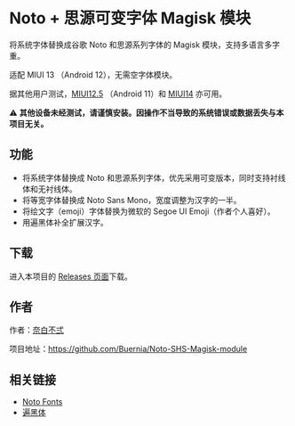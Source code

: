 # Noto + 思源可变字体 Magisk 模块

将系统字体替换成谷歌 Noto 和思源系列字体的 Magisk 模块，支持多语言多字重。

适配 MIUI 13 （Android 12），无需空字体模块。

据其他用户测试，[MIUI12.5](https://github.com/Buernia/Noto-SHS-Magisk-module/issues/1) （Android 11）和 [MIUI14](https://github.com/Buernia/Noto-SHS-Magisk-module/issues/7) 亦可用。

⚠️ **其他设备未经测试，请谨慎安装。因操作不当导致的系统错误或数据丢失与本项目无关。**

## 功能

* 将系统字体替换成 Noto 和思源系列字体，优先采用可变版本，同时支持衬线体和无衬线体。
* 将等宽字体替换成 Noto Sans Mono，宽度调整为汉字的一半。
* 将绘文字（emoji）字体替换为微软的 Segoe UI Emoji（作者个人喜好）。
* 用遍黑体补全扩展汉字。

## 下载
进入本项目的 [Releases 页面](https://github.com/Buernia/Noto-SHS-Magisk-module/releases)下载。

## 作者

作者：[奈白不弍](https://github.com/Buernia)

项目地址：https://github.com/Buernia/Noto-SHS-Magisk-module

## 相关链接

* [Noto Fonts](https://github.com/notofonts)
* [遍黑体](https://github.com/Fitzgerald-Porthmouth-Koenigsegg/Plangothic)